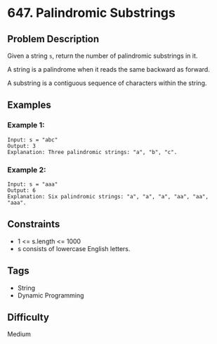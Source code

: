 # 647. Palindromic Substrings

## Problem Description
Given a string `s`, return the number of palindromic substrings in it.

A string is a palindrome when it reads the same backward as forward.

A substring is a contiguous sequence of characters within the string.

## Examples

### Example 1:
```
Input: s = "abc"
Output: 3
Explanation: Three palindromic strings: "a", "b", "c".
```

### Example 2:
```
Input: s = "aaa"
Output: 6
Explanation: Six palindromic strings: "a", "a", "a", "aa", "aa", "aaa".
```

## Constraints
- 1 <= s.length <= 1000
- s consists of lowercase English letters.

## Tags
- String
- Dynamic Programming

## Difficulty
Medium 